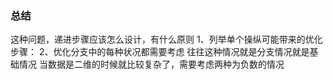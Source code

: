 ### 总结


这种问题，递进步骤应该怎么设计，有什么原则
  1、列举单个操纵可能带来的优化步骤：
  2、优化分支中的每种状况都需要考虑
    往往这种情况就是分支情况就是基础情况
      当数据是二维的时候就比较复杂了，需要考虑两种为负数的情况

